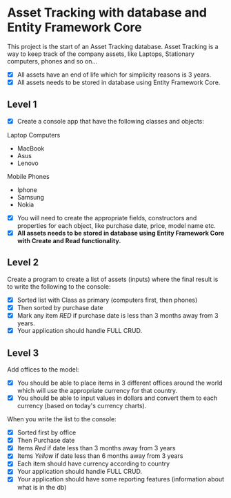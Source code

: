 # Asset Tracking with database and Entity Framework Core

This project is the start of an Asset Tracking database. 
Asset Tracking is a way to keep track of the company assets, like Laptops, Stationary computers, phones and so on... 
- [X] All assets have an end of life which for simplicity reasons is 3 years. 
- [X] All assets needs to be stored in database using Entity Framework Core. 

## Level 1

- [X] Create a console app that have the following classes and objects: 

Laptop Computers 
- MacBook 
- Asus 
- Lenovo 

Mobile Phones 
- Iphone 
- Samsung 
- Nokia 

- [X] You will need to create the appropriate fields, constructors and properties for each object, like purchase date, price, model name etc. 
- [X] **All assets needs to be stored in database using Entity Framework Core with Create and Read functionality.**

## Level 2

Create a program to create a list of assets (inputs) where the final result is to write the following to the console: 
- [X] Sorted list with Class as primary (computers first, then phones) 
- [X] Then sorted by purchase date 
- [X] Mark any item *RED* if purchase date is less than 3 months away from 3 years. 
- [X] Your application should handle FULL CRUD.

## Level 3

Add offices to the model: 
- [X] You should be able to place items in 3 different offices around the world which will use the appropriate currency for that country. 
- [X] You should be able to input values in dollars and convert them to each currency (based on today's currency charts).

When you write the list to the console: 
- [X] Sorted first by office 
- [X] Then Purchase date 
- [X] Items *Red* if date less than 3 months away from 3 years 
- [X] Items *Yellow* if date less than 6 months away from 3 years 
- [X] Each item should have currency according to country 
- [X] Your application should handle FULL CRUD. 
- [X] Your application should have some reporting features (information about what is in the db)
